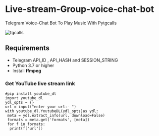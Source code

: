 # Live-stream-Group-voice-chat-bot
Telegram Voice-Chat Bot To Play Music With Pytgcalls

<img src="https://github.com/MarshalX/tgcalls/raw/main/.github/images/tgcalls.png" alt="tgcalls">

## Requirements

- Telegram API_ID , API_HASH and SESSION_STRING
- Python 3.7 or higher 
- Install **ffmpeg**

### Get YouTube live stream link 
```
#pip install youtube_dl
import youtube_dl
ydl_opts = {} 
url = input("enter your url:- ")
with youtube_dl.YoutubeDL(ydl_opts)as ydl:
 meta = ydl.extract_info(url, download=False) 
 formats = meta.get('formats', [meta]) 
 for f in formats:
  print(f['url'])
```

